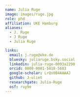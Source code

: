 ```yaml
---
name: Julia Ruge
image: images/ruge.jpg
role: phd
affiliation: UKE Hamburg
aliases:
  - J. Ruge
  - J Ruge 
  - Julia Ruge 

links:
  email: j.ruge@uke.de
  bluesky: juliaruge.bsky.social
  linkedin: julia-ruge-0093a2290
  orcid: 0000-0001-5818-5683
  google-scholar: LrQs0B4AAAAJ
  github: J-uliet
  researchgate: Julia-Ruge
  osf: ruy9e
---
```




